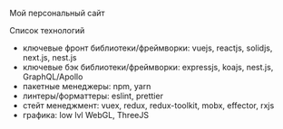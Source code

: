 Мой персональный сайт

Список технологий
- ключевые фронт библиотеки/фреймворки: vuejs, reactjs, solidjs, next.js, nest.js
- ключевые бэк библиотеки/фреймворки: expressjs, koajs, nest.js, GraphQL/Apollo
- пакетные менеджеры: npm, yarn
- линтеры/форматтеры: eslint, prettier
- стейт менеджмент: vuex, redux, redux-toolkit, mobx, effector, rxjs
- графика: low lvl WebGL, ThreeJS